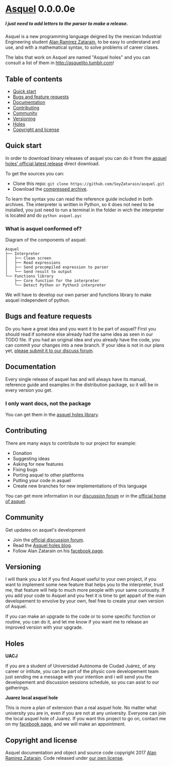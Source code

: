 # [Asquel](http://asquelito.tumblr.com/) 0.0.0.0e
##### I just need to add letters to the parser to make a release.

Asquel is a new programming language deigned by the mexican Industrial Engineering student [Alan Ramirez Zatarain](http://zatarain.co.nf), to be easy to understand and use, and with a mathematical syntax, to solve problems of career clases.

The labs that work on Asquel are named "Asquel holes" and you can consult a list of them in <http://asquelito.tumblr.com>!

## Table of contents

- [Quick start](#quick-start)
- [Bugs and feature requests](#bugs-and-feature-requests)
- [Documentation](#documentation)
- [Contributing](#contributing)
- [Community](#community)
- [Versioning](#versioning)
- [Holes](#holes)
- [Copyright and license](#copyright-and-license)

## Quick start

In order to download binary releases of asquel you can do it from the [asquel holes' official latest release](http://asquel.hol.es/latest.zip) direct download.

To get the sources you can:

- Clone this repo: `git clone https://github.com/SoyZatarain/asquel.git`
- Download the [compressed archive](http://asquel.hol.es/latest-src.tar.gz).

To learn the syntax you can read the reference guide included in both archives. The interpreter is written in Python, so it does not need to be installed, you just need to run a terminal in the folder in wich the interpreter is located and do `python asquel.pyc`

### What is asquel conformed of?

Diagram of the components of asquel:

```
Asquel
├── Interpreter
│   ├── Clean screen
│   ├── Read expressions
│   ├── Send precompiled expression to parser
│   └── Send result to output
└── Functions library
    ├── Core function for the interpreter
    └── Detect Python or Python3 interpreter
```

We will have to develop our own parser and functions library to make asquel independent of python.


## Bugs and feature requests

Do you have a great idea and you want it to be part of asquel? First you should read if someone else already had the same idea as seen in our TODO file. If you had an original idea and you already have the code, you can commit your changes into a new branch. If your idea is not in our plans yet, [please submit it to our discuss forum](https://asquelito.tumblr.com/).


## Documentation

Every single release of asquel has and will always have its manual, reference guide and examples in the distribution package, so it will be in every version you get.

### I only want docs, not the package

You can get them in the [asquel holes library](http://www.asquel.hol.es/docs/).



## Contributing

There are many ways to contribute to our project for example:

- Donation
- Suggesting ideas
- Asking for new features
- Fixing bugs
- Porting asquel to other plattforms
- Putting your code in asquel
- Create new branches for new implementations of this language

You can get more information in our [discussion forum](https://asquelito.tumblr.com/) or in the [official home of asquel](http://www.asquel.hol.es/).



## Community

Get updates on asquel's development

- Join the [official discussion forum](https://asquelito.tumblr.com/).
- Read the [Asquel holes blog](http://www.asquel.hol.es/blog).
- Follow Alan Zatarain on his [facebook page](https://www.facebook.com/SoyZatarain/).



## Versioning

I will thank you a lot if you find Asquel useful to your own project, if you want to implement some new feature that helps you to the interpreter, trust me, that feature will help to much more people with your same curiousity. If you add your code to Asquel and you feel it is time to get appart of the main developement to envolve by your own, feel free to create your own version of Asquel.

If you can make an upgrade to the code or to some specific function or routine, you can do it, and let me know if you want me to release an improved version with your upgrade.


## Holes

**UACJ**

If you are a student of Universidad Autónoma de Ciudad Juárez, of any career or intitute, you can be part of the physic core developement team just sending me a message with your intention and i will send you the developement and discussion sessions schedule, so you can asist to our gatherings.

**Juarez local asquel hole**

This is more a plan of extension than a real asquel hole. No matter what university you are in, even if you are not at any university. Everyone can join the local asquel hole of Juarez. If you want this project to go on, contact me on my [facebook page](https://www.facebook.com/SoyZatarain/), and we will make an appointment.


## Copyright and license

Asquel documentation and object and source code copyright 2017 [Alan Ramirez Zatarain](http://zatarain.co.nf). Code released under [our own license](http://asquel.hol.es/LICENSE).

